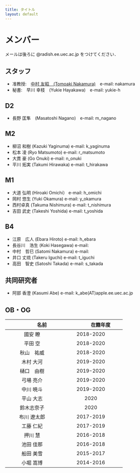 ```yaml
---
title: タイトル
layout: default
---
```


# メンバー
メールは後ろに @radish.ee.uec.ac.jp をつけてください．

## スタッフ
- 准教授:　[中村 友昭　(Tomoaki Nakamura)](nakamura.md)　e-mail: nakamura
- 秘書:　早川 幸枝　(Yukie Hayakawa)　e-mail: yukie-h

## D2
- 長野 匡隼　(Masatoshi Nagano)　e-mail: m_nagano

## M2
- 柳沼 和樹 (Kazuki Yaginuma) e-mail: k_yaginuma
- 松本 凌 (Ryo Matsumoto) e-mail: r_matsumoto
- 大貫 豪 (Go Onuki) e-mail: n_onuki
- 平川 拓実 (Takumi Hirawaka) e-mail: t_hirakawa

## M1
- 大道 弘明 (Hiroaki Omichi） e-mail: h_omichi
- 岡村 悠生 (Yuki Okamura) e-mail: y_okamura
- 西村卓真 (Takuma Nishimura) e-mail: t_nishimura
- 吉田 武史 (Takeshi Yoshida) e-mail: t_yoshida

## B4
- 江原　広人 (Ebara Hiroto) e-mail: h_ebara
- 長谷川　浩生 (Koki Hasegawa) e-mail: 
- 中村　哲巳 (Satomi Nakamura) e-mail: 
- 井口 丈琉 (Takeru Iguchi) e-mail: t_iguchi
- 高田　智史 (Satoshi Takada) e-mail: s_takada


## 共同研究者
- 阿部 香澄 (Kasumi Abe) e-mail: k_abe(AT)apple.ee.uec.ac.jp

## OB・OG

|　　　　名前　　　　|　　　　在籍年度　　　　|
|:------:|:-------:|
|國安 瞭|2018-2020|
|平田 空|2018-2020|
|秋山　祐威|2018-2020|
|木村 大河|2019-2020|
|樋口　由樹|2019-2020|
|弓場 亮介|2019-2020|
|中川 暁斗|2019-2020|
|平山 大志|2020|
|鈴木志奈子|2020|
|布川 遼太郎|2017-2019|
|工藤 仁紀|2017-2019|
|押川 慧|2016-2018|
|池田 佳那|2016-2018|
|船田 美雪|2015-2017|
|小堀 嵩博|2014-2016|

